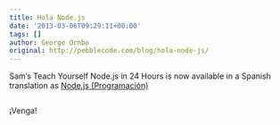 ```yaml
---
title: Hola Node.js
date: '2013-03-06T09:29:11+00:00'
tags: []
author: George Ornbo
original: http://pebblecode.com/blog/hola-node-js/
---
```

<p>Sam&rsquo;s Teach Yourself Node.js in 24 Hours is now available in a Spanish translation as <a href="http://www.amazon.es/Node-js-Programacion-George-Ornbo/dp/8441533148">Node.js (Programación)</a></p>

<p><img src="http://media.tumblr.com/805a3fabc923df821d07020a53496876/tumblr_inline_mj8fk3J47n1qz4rgp.jpg" alt=""/></p>

<p>¡Venga!</p>
